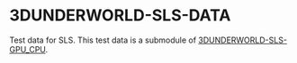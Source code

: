 # 3DUNDERWORLD-SLS-DATA
Test data for SLS. This test data is a submodule of [3DUNDERWORLD-SLS-GPU_CPU](https://github.com/theICTlab/3DUNDERWORLD-SLS-GPU_CPU).


